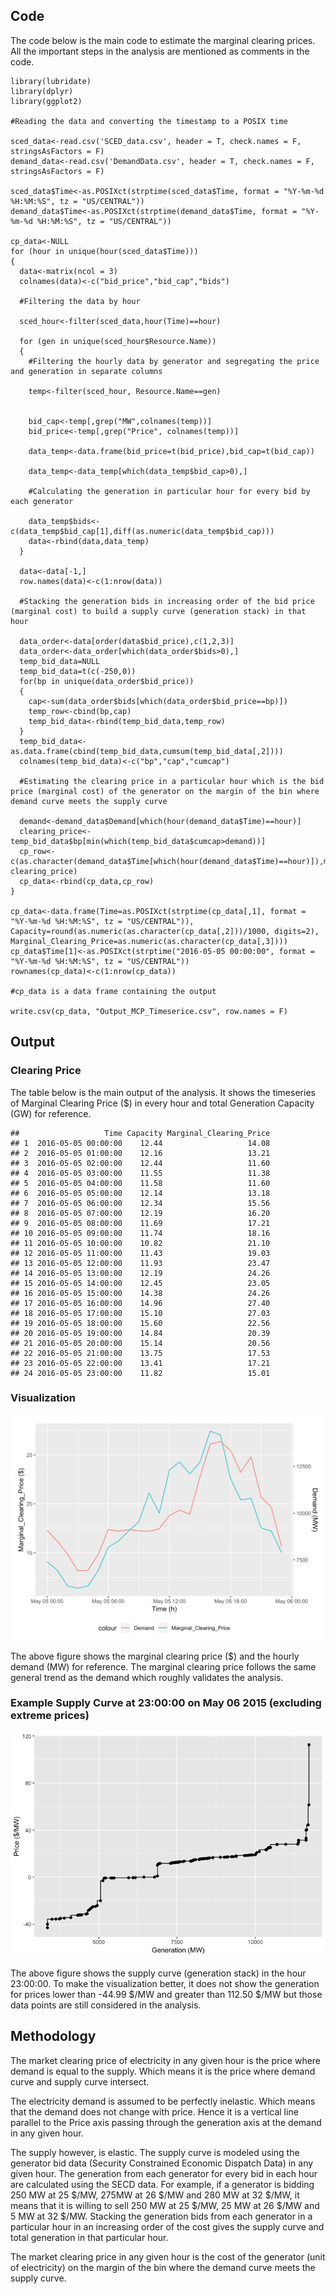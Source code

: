 Code
----

The code below is the main code to estimate the marginal clearing
prices. All the important steps in the analysis are mentioned as
comments in the code.

    library(lubridate)
    library(dplyr)
    library(ggplot2)

    #Reading the data and converting the timestamp to a POSIX time

    sced_data<-read.csv('SCED_data.csv', header = T, check.names = F, stringsAsFactors = F)
    demand_data<-read.csv('DemandData.csv', header = T, check.names = F, stringsAsFactors = F)

    sced_data$Time<-as.POSIXct(strptime(sced_data$Time, format = "%Y-%m-%d %H:%M:%S", tz = "US/CENTRAL"))
    demand_data$Time<-as.POSIXct(strptime(demand_data$Time, format = "%Y-%m-%d %H:%M:%S", tz = "US/CENTRAL"))

    cp_data<-NULL
    for (hour in unique(hour(sced_data$Time)))
    {
      data<-matrix(ncol = 3)
      colnames(data)<-c("bid_price","bid_cap","bids")

      #Filtering the data by hour

      sced_hour<-filter(sced_data,hour(Time)==hour)

      for (gen in unique(sced_hour$Resource.Name))
      {
        #Filtering the hourly data by generator and segregating the price and generation in separate columns

        temp<-filter(sced_hour, Resource.Name==gen)


        bid_cap<-temp[,grep("MW",colnames(temp))]
        bid_price<-temp[,grep("Price", colnames(temp))]

        data_temp<-data.frame(bid_price=t(bid_price),bid_cap=t(bid_cap))

        data_temp<-data_temp[which(data_temp$bid_cap>0),]

        #Calculating the generation in particular hour for every bid by each generator

        data_temp$bids<-c(data_temp$bid_cap[1],diff(as.numeric(data_temp$bid_cap)))
        data<-rbind(data,data_temp)
      }

      data<-data[-1,]
      row.names(data)<-c(1:nrow(data))

      #Stacking the generation bids in increasing order of the bid price (marginal cost) to build a supply curve (generation stack) in that hour

      data_order<-data[order(data$bid_price),c(1,2,3)]
      data_order<-data_order[which(data_order$bids>0),]
      temp_bid_data=NULL
      temp_bid_data=t(c(-250,0))
      for(bp in unique(data_order$bid_price))
      {
        cap<-sum(data_order$bids[which(data_order$bid_price==bp)])
        temp_row<-cbind(bp,cap)
        temp_bid_data<-rbind(temp_bid_data,temp_row)
      }
      temp_bid_data<-as.data.frame(cbind(temp_bid_data,cumsum(temp_bid_data[,2])))
      colnames(temp_bid_data)<-c("bp","cap","cumcap")

      #Estimating the clearing price in a particular hour which is the bid price (marginal cost) of the generator on the margin of the bin where demand curve meets the supply curve

      demand<-demand_data$Demand[which(hour(demand_data$Time)==hour)]
      clearing_price<-temp_bid_data$bp[min(which(temp_bid_data$cumcap>demand))]
      cp_row<-c(as.character(demand_data$Time[which(hour(demand_data$Time)==hour)]),max(temp_bid_data$cumcap), clearing_price)
      cp_data<-rbind(cp_data,cp_row)
    }

    cp_data<-data.frame(Time=as.POSIXct(strptime(cp_data[,1], format = "%Y-%m-%d %H:%M:%S", tz = "US/CENTRAL")), Capacity=round(as.numeric(as.character(cp_data[,2]))/1000, digits=2), Marginal_Clearing_Price=as.numeric(as.character(cp_data[,3])))
    cp_data$Time[1]<-as.POSIXct(strptime("2016-05-05 00:00:00", format = "%Y-%m-%d %H:%M:%S", tz = "US/CENTRAL"))
    rownames(cp_data)<-c(1:nrow(cp_data))

    #cp_data is a data frame containing the output

    write.csv(cp_data, "Output_MCP_Timeserice.csv", row.names = F)

Output
------

### Clearing Price

The table below is the main output of the analysis. It shows the
timeseries of Marginal Clearing Price ($) in every hour and total
Generation Capacity (GW) for reference.

    ##                   Time Capacity Marginal_Clearing_Price
    ## 1  2016-05-05 00:00:00    12.44                   14.08
    ## 2  2016-05-05 01:00:00    12.16                   13.21
    ## 3  2016-05-05 02:00:00    12.44                   11.60
    ## 4  2016-05-05 03:00:00    11.55                   11.38
    ## 5  2016-05-05 04:00:00    11.58                   11.60
    ## 6  2016-05-05 05:00:00    12.14                   13.18
    ## 7  2016-05-05 06:00:00    12.34                   15.56
    ## 8  2016-05-05 07:00:00    12.19                   16.20
    ## 9  2016-05-05 08:00:00    11.69                   17.21
    ## 10 2016-05-05 09:00:00    11.74                   18.16
    ## 11 2016-05-05 10:00:00    10.82                   21.10
    ## 12 2016-05-05 11:00:00    11.43                   19.03
    ## 13 2016-05-05 12:00:00    11.93                   23.47
    ## 14 2016-05-05 13:00:00    12.19                   24.26
    ## 15 2016-05-05 14:00:00    12.45                   23.05
    ## 16 2016-05-05 15:00:00    14.38                   24.26
    ## 17 2016-05-05 16:00:00    14.96                   27.40
    ## 18 2016-05-05 17:00:00    15.10                   27.03
    ## 19 2016-05-05 18:00:00    15.60                   22.56
    ## 20 2016-05-05 19:00:00    14.84                   20.39
    ## 21 2016-05-05 20:00:00    15.14                   20.56
    ## 22 2016-05-05 21:00:00    13.75                   17.53
    ## 23 2016-05-05 22:00:00    13.41                   17.21
    ## 24 2016-05-05 23:00:00    11.82                   15.01

### Visualization

<img src="img_1.png"></img>

The above figure shows the marginal clearing price ($) and the hourly
demand (MW) for reference. The marginal clearing price follows the same
general trend as the demand which roughly validates the analysis.

### Example Supply Curve at 23:00:00 on May 06 2015 (excluding extreme prices)

![](generation_stack_model_files/figure-markdown_strict/pressure-1.png)

The above figure shows the supply curve (generation stack) in the hour
23:00:00. To make the visualization better, it does not show the
generation for prices lower than -44.99 $/MW and greater than 112.50
$/MW but those data points are still considered in the analysis.

Methodology
-----------

The market clearing price of electricity in any given hour is the price
where demand is equal to the supply. Which means it is the price where
demand curve and supply curve intersect.

The electricity demand is assumed to be perfectly inelastic. Which means
that the demand does not change with price. Hence it is a vertical line
parallel to the Price axis passing through the generation axis at the
demand in any given hour.

The supply however, is elastic. The supply curve is modeled using the
generator bid data (Security Constrained Economic Dispatch Data) in any
given hour. The generation from each generator for every bid in each
hour are calculated using the SECD data. For example, if a generator is
bidding 250 MW at 25 $/MW, 275MW at 26 $/MW and 280 MW at 32 $/MW, it
means that it is willing to sell 250 MW at 25 $/MW, 25 MW at 26 $/MW and
5 MW at 32 $/MW. Stacking the generation bids from each generator in a
particular hour in an increasing order of the cost gives the supply
curve and total generation in that particular hour.

The market clearing price in any given hour is the cost of the generator
(unit of electricity) on the margin of the bin where the demand curve
meets the supply curve.
